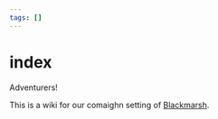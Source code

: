 ```yaml
---
tags: []
---
```

# index   
   
Adventurers!   
   
This is a wiki for our comaighn setting of [Blackmarsh](./Blackmarsh.md).   

